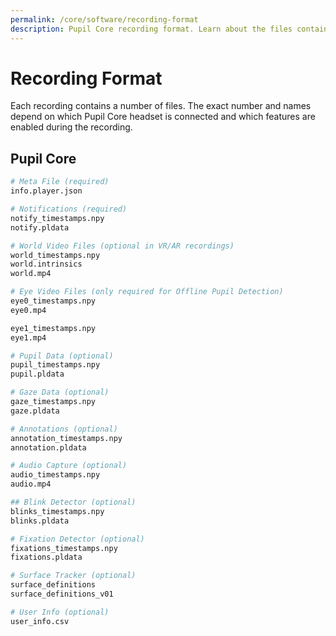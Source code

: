 ```yaml
---
permalink: /core/software/recording-format
description: Pupil Core recording format. Learn about the files contained within a Pupil Core recording. 
---
```


# Recording Format

Each recording contains a number of files. The exact number and names depend on which
Pupil Core headset is connected and which features are enabled during the recording.

## Pupil Core

```python
# Meta File (required)
info.player.json

# Notifications (required)
notify_timestamps.npy
notify.pldata

# World Video Files (optional in VR/AR recordings)
world_timestamps.npy
world.intrinsics
world.mp4

# Eye Video Files (only required for Offline Pupil Detection)
eye0_timestamps.npy
eye0.mp4

eye1_timestamps.npy
eye1.mp4

# Pupil Data (optional)
pupil_timestamps.npy
pupil.pldata

# Gaze Data (optional)
gaze_timestamps.npy
gaze.pldata

# Annotations (optional)
annotation_timestamps.npy
annotation.pldata

# Audio Capture (optional)
audio_timestamps.npy
audio.mp4

## Blink Detector (optional)
blinks_timestamps.npy
blinks.pldata

# Fixation Detector (optional)
fixations_timestamps.npy
fixations.pldata

# Surface Tracker (optional)
surface_definitions
surface_definitions_v01

# User Info (optional)
user_info.csv
```

